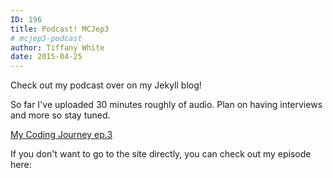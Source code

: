 ```yaml
---
ID: 196
title: Podcast! MCJep3
# mcjep3-podcast
author: Tiffany White
date: 2015-04-25
---
```

Check out my podcast over on my Jekyll blog!

So far I've uploaded 30 minutes roughly of audio. Plan on having interviews and more so stay tuned.

<a href="http://twhite96.github.io/episode-3-is-live-with-some-oddness/">My Coding Journey ep.3</a>

If you don't want to go to the site directly, you can check out my episode here:


